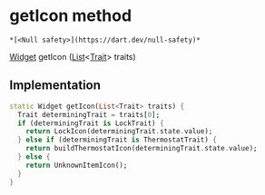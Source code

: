 


# getIcon method




    *[<Null safety>](https://dart.dev/null-safety)*




[Widget](https://api.flutter.dev/flutter/widgets/Widget-class.html) getIcon
([List](https://api.flutter.dev/flutter/dart-core/List-class.html)&lt;[Trait](https://yonomi.co/yonomi-sdk/Trait-class.html)> traits)








## Implementation

```dart
static Widget getIcon(List<Trait> traits) {
  Trait determiningTrait = traits[0];
  if (determiningTrait is LockTrait) {
    return LockIcon(determiningTrait.state.value);
  } else if (determiningTrait is ThermostatTrait) {
    return buildThermostatIcon(determiningTrait.state.value);
  } else {
    return UnknownItemIcon();
  }
}
```







